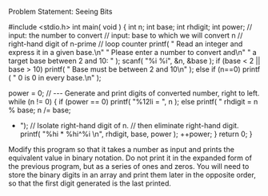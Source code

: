 Problem Statement:
Seeing Bits

#include <stdio.h>
int main( void )
{
    int n;
    int base;
    int rhdigit;
    int power;
// input: the number to convert
// input: base to which we will convert n // right-hand digit of n-prime
// loop counter
printf( " Read an integer and express it in a given base.\n" " Please enter a number to convert and\n"
" a target base between 2 and 10: " );
scanf( "%i %i", &n, &base );
if (base < 2 || base > 10) printf( " Base must be between 2 and 10\n" ); else if (n==0) printf ( " 0 is 0 in every base.\n" );
  
power = 0;
// --- Generate and print digits of converted number, right to left. while (n != 0) {
    if (power == 0) printf( "%12li = ", n );
else printf( "
rhdigit = n % base;
n /= base;
+ ");
// Isolate right-hand digit of n. // then eliminate right-hand digit.
  printf( "%hi * %hi^%i \n", rhdigit, base, power );
++power; }
return 0; }

Modify this program so that it takes a number as input and prints the equivalent value in binary notation. 
Do not print it in the expanded form of the previous program, but as a series of ones and zeros.
You will need to store the binary digits in an array and print them later in the opposite order, so that the first digit 
generated is the last printed.
